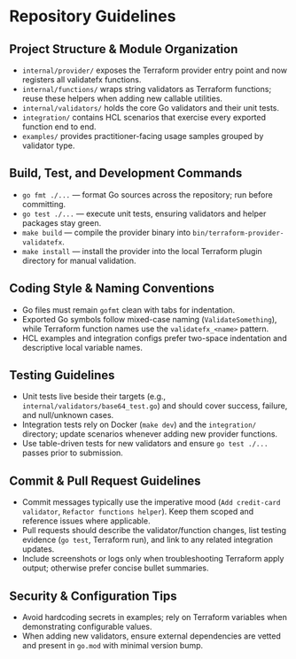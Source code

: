 # Repository Guidelines

## Project Structure & Module Organization
- `internal/provider/` exposes the Terraform provider entry point and now registers all validatefx functions.
- `internal/functions/` wraps string validators as Terraform functions; reuse these helpers when adding new callable utilities.
- `internal/validators/` holds the core Go validators and their unit tests.
- `integration/` contains HCL scenarios that exercise every exported function end to end.
- `examples/` provides practitioner-facing usage samples grouped by validator type.

## Build, Test, and Development Commands
- `go fmt ./...` — format Go sources across the repository; run before committing.
- `go test ./...` — execute unit tests, ensuring validators and helper packages stay green.
- `make build` — compile the provider binary into `bin/terraform-provider-validatefx`.
- `make install` — install the provider into the local Terraform plugin directory for manual validation.

## Coding Style & Naming Conventions
- Go files must remain `gofmt` clean with tabs for indentation.
- Exported Go symbols follow mixed-case naming (`ValidateSomething`), while Terraform function names use the `validatefx_<name>` pattern.
- HCL examples and integration configs prefer two-space indentation and descriptive local variable names.

## Testing Guidelines
- Unit tests live beside their targets (e.g., `internal/validators/base64_test.go`) and should cover success, failure, and null/unknown cases.
- Integration tests rely on Docker (`make dev`) and the `integration/` directory; update scenarios whenever adding new provider functions.
- Use table-driven tests for new validators and ensure `go test ./...` passes prior to submission.

## Commit & Pull Request Guidelines
- Commit messages typically use the imperative mood (`Add credit-card validator`, `Refactor functions helper`). Keep them scoped and reference issues where applicable.
- Pull requests should describe the validator/function changes, list testing evidence (`go test`, Terraform run), and link to any related integration updates.
- Include screenshots or logs only when troubleshooting Terraform apply output; otherwise prefer concise bullet summaries.

## Security & Configuration Tips
- Avoid hardcoding secrets in examples; rely on Terraform variables when demonstrating configurable values.
- When adding new validators, ensure external dependencies are vetted and present in `go.mod` with minimal version bump.

